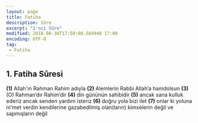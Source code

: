```yaml
---
layout: page
title: Fatiha
description: Sûre
excerpt: "1'nci Sûre"
modified: 2018-08-30T17:50:00.564948 17:00
encoding: UTF-8
tag: 
 - Fatiha
---
```


## 1. Fatiha Sûresi

**(1)** Allah'ın Rahman Rahim adıyla
**(2)** Alemlerin Rabbi Allah’a hamdolsun
**(3)** (O) Rahman’dır Rahim’dir
**(4)** din gününün sahibidir
**(5)** ancak sana kulluk ederiz ancak senden yardım isteriz
**(6)** doğru yola bizi ilet
**(7)** onlar ki yoluna ni'met verdin kendilerine gazabedilmiş olan(ların) kimselerin değil ve sapmışların değil
